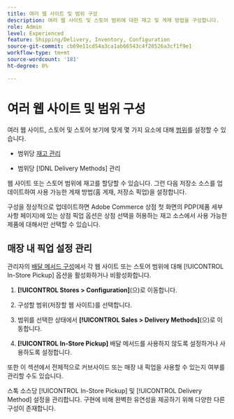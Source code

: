 ```yaml
---
title: 여러 웹 사이트 및 범위 구성
description: 여러 웹 사이트 및 스토어 범위에 대한 재고 및 게재 방법을 구성합니다.
role: Admin
level: Experienced
feature: Shipping/Delivery, Inventory, Configuration
source-git-commit: cb69e11cd54a3ca1ab66543c4f28526a3cf1f9e1
workflow-type: tm+mt
source-wordcount: '181'
ht-degree: 0%

---
```


# 여러 웹 사이트 및 범위 구성

여러 웹 사이트, 스토어 및 스토어 보기에 맞게 몇 가지 요소에 대해 [범위](https://experienceleague.adobe.com/en/docs/commerce-admin/start/setup/websites-stores-views#scope-settings)를 설정할 수 있습니다.

- 범위당 [재고 관리](https://experienceleague.adobe.com/en/docs/commerce-admin/inventory/stocks/stocks-manage)

- 범위당 [!DNL Delivery Methods] 관리

웹 사이트 또는 스토어 범위에 재고를 할당할 수 있습니다. 그런 다음 저장소 소스를 업데이트하여 사용 가능한 게재 방법(홈 게재, 저장소 픽업)을 설정합니다.

구성을 정상적으로 업데이트하면 Adobe Commerce 상점 첫 화면의 PDP(제품 세부 사항 페이지)에 있는 상점 픽업 옵션은 상점 선택을 허용하는 재고 소스에서 사용 가능한 제품에 대해서만 선택할 수 있습니다.

## 매장 내 픽업 설정 관리

관리자의 [배달 메서드 구성](enable-general.md#delivery-methods)에서 각 웹 사이트 또는 스토어 범위에 대해 [!UICONTROL In-Store Pickup] 옵션을 활성화하거나 비활성화합니다.

1. **[!UICONTROL Stores > Configuration]**(으)로 이동합니다.

1. 구성할 범위(저장할 웹 사이트)를 선택합니다.

1. 범위를 선택한 상태에서 **[!UICONTROL Sales > Delivery Methods]**(으)로 이동합니다.

1. **[!UICONTROL In-Store Pickup]** 배달 메서드를 사용하지 않도록 설정하거나 사용하도록 설정합니다.

또한 이 섹션에서 전체적으로 커브사이드 또는 매장 내 픽업을 사용할 수 있는지 여부를 관리할 수도 있습니다.

스톡 소스당 [!UICONTROL In-Store Pickup] 및 [!UICONTROL Delivery Method] 설정을 관리합니다. 구현에 비해 완벽한 유연성을 제공하기 위해 다양한 다른 구성이 존재합니다.
